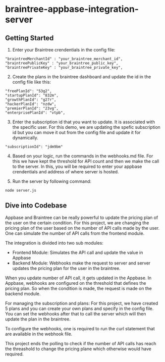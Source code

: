 # braintree-appbase-integration-server

## Getting Started

1. Enter your Braintree crendentials in the config file:

```
"braintreeMerchantId" : "your_braintree_merchant_id",
"braintreePublicKey" : "your_braintree_public_key",
"braintreePrivateKey" : "your_braintree_private_key",
```    

2. Create the plans in the braintree dashboard and update the id in the config file like this:   
```
"freePlanId": "53g2",
"startupPlanId": "832m",
"growthPlanId": "g27r",
"hackerPlanId": "nzdw",
"premierPlanId": "23vg",
"enterprisePlanId": "vtpb",
```     

3. Enter the subscription id that you want to update. It is associated with the specific user. For this demo, we are updating the spefic subscription id but you can move it out from the config file and update it for dynamically.

```
"subscriptionId": "jdm9bm"
```    

4. Based on your logic, run the commands in the webhooks.md file. For this we have kept the threshold for API count and then we make the call to the server. In this, you will be required to enter your appbase crendentials and address of where server is hosted.     

5. Run the server by following command:    
```
node server.js
```

## Dive into Codebase

Appbase and Braintree can be really powerful to update the pricing plan of the user on the certain condition. For this project, we are changing the pricing plan of the user based on the number of API calls made by the user. One can simulate the number of API calls from the frontend module.


The integration is divided into two sub modules:
 - Frontend Module: Simulates the API call and update the value in Appbase
 - Backend Module: Webhooks make the request to server and server updates the pricing plan for the user in the braintree.

When you update number of API call, it gets updated in the Appbase. In Appbase, webhooks are configured on the threshold that defines the pricing plan. So when the condition is made, the request is made on the backend module. 

For managing the subscription and plans:
 For this project, we have created 5 plans and you can create your own plans and specify in the config file. You can set the webhooks after that to call the server which will then update the plan in the braintree.

To configure the webhooks, one is required to run the curl statement that are available in the webhook file.

 This project ends the polling to check if the number of API calls has reach the threashold to change the pricing plane which otherwise would have required.